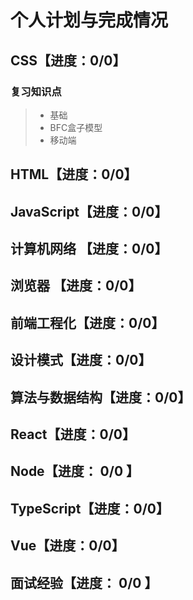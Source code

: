 # 个人计划与完成情况

## CSS【进度：0/0】
   ### 复习知识点
   >* 基础
   >* BFC盒子模型
   >* 移动端

## HTML【进度：0/0】

##  JavaScript【进度：0/0】

## 计算机网络 【进度：0/0】

## 浏览器 【进度：0/0】

## 前端工程化【进度：0/0】

## 设计模式【进度：0/0】

## 算法与数据结构【进度：0/0】

##  React【进度：0/0】

## Node【进度： 0/0 】

## TypeScript【进度：0/0】

## Vue【进度：0/0】

## 面试经验【进度： 0/0 】